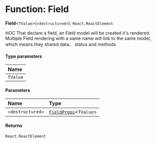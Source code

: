 # Function: Field

**Field**<`TValue`>(`«destructured»`): `React.ReactElement`

HOC That declare a field, an Field model will be created it's rendered. Multiple Field rendering with a same name will link to the same model, which means they shared data、 status and methods

#### Type parameters

| Name |
| :------ |
| `TValue` |

#### Parameters

| Name | Type |
| :------ | :------ |
| `«destructured»` | [`FieldProps`](/en/auto-docs/form/types/FieldProps.md)<`TValue`> |

#### Returns

`React.ReactElement`
